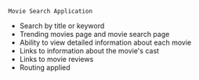     Movie Search Application

- Search by title or keyword
- Trending movies page and movie search page
- Ability to view detailed information about each movie
- Links to information about the movie's cast
- Links to movie reviews
- Routing applied

